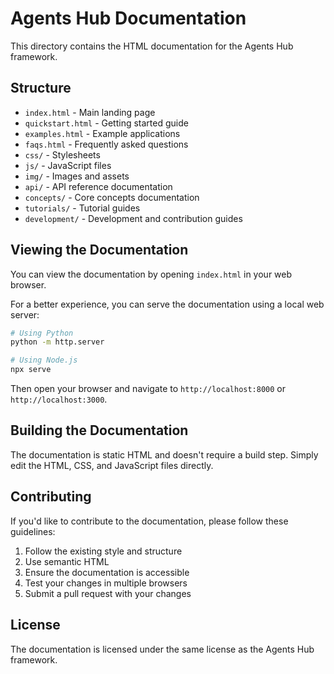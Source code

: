 # Agents Hub Documentation

This directory contains the HTML documentation for the Agents Hub framework.

## Structure

- `index.html` - Main landing page
- `quickstart.html` - Getting started guide
- `examples.html` - Example applications
- `faqs.html` - Frequently asked questions
- `css/` - Stylesheets
- `js/` - JavaScript files
- `img/` - Images and assets
- `api/` - API reference documentation
- `concepts/` - Core concepts documentation
- `tutorials/` - Tutorial guides
- `development/` - Development and contribution guides

## Viewing the Documentation

You can view the documentation by opening `index.html` in your web browser.

For a better experience, you can serve the documentation using a local web server:

```bash
# Using Python
python -m http.server

# Using Node.js
npx serve
```

Then open your browser and navigate to `http://localhost:8000` or `http://localhost:3000`.

## Building the Documentation

The documentation is static HTML and doesn't require a build step. Simply edit the HTML, CSS, and JavaScript files directly.

## Contributing

If you'd like to contribute to the documentation, please follow these guidelines:

1. Follow the existing style and structure
2. Use semantic HTML
3. Ensure the documentation is accessible
4. Test your changes in multiple browsers
5. Submit a pull request with your changes

## License

The documentation is licensed under the same license as the Agents Hub framework.
